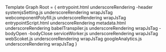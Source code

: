 Template Graph Root = {
    entrypoint.html underscoreRendering
      -header
        systemjsSetting.js underscoreRendering wrapJsTag
        webcomponentPolyfill.js underscoreRendering wrapJsTag
        entrypointScript.html underscoreRendering
        metadata.html underscoreRendering
        babelTranspiler.js underscoreRendering wrapJsTag
      -bodyOpen
      -bodyClose
        serviceWorker.js underscoreRendering wrapJsTag
        webScoket.js underscoreRendering wrapJsTag
        googleAnalytics.js underscoreRendering wrapJsTag
}